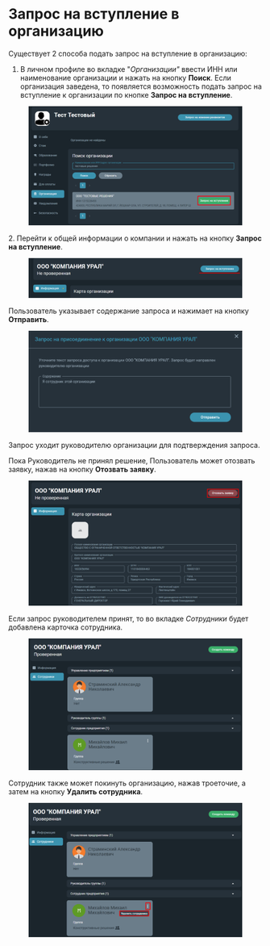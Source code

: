 # Запрос на вступление в организацию

Существует 2 способа подать запрос на вступление в организацию:

1. В личном профиле во вкладке "_Организации"_ ввести ИНН или наименование организации и нажать на кнопку **Поиск**. Если организация заведена, то появляется возможность подать запрос на вступление к организации по кнопке **Запрос на вступление**.

<figure><img src="../../gitbook/assets/image (961).png" alt=""><figcaption></figcaption></figure>

2\. Перейти к общей информации о компании и нажать на кнопку **Запрос на вступление**.

<figure><img src="../../gitbook/assets/image (1463).png" alt=""><figcaption></figcaption></figure>

Пользователь указывает содержание запроса и нажимает на кнопку **Отправить**.

<figure><img src="../../gitbook/assets/image (1432).png" alt=""><figcaption></figcaption></figure>

Запрос уходит руководителю организации для подтверждения запроса.

Пока Руководитель не принял решение, Пользователь может отозвать заявку, нажав на кнопку **Отозвать заявку**.

<figure><img src="../../gitbook/assets/image (1443).png" alt=""><figcaption></figcaption></figure>

Если запрос руководителем принят, то во вкладке _Сотрудники_ будет добавлена карточка сотрудника. &#x20;

<figure><img src="../../gitbook/assets/image (540).png" alt=""><figcaption></figcaption></figure>

Сотрудник также может покинуть организацию, нажав троеточие, а затем на кнопку  **Удалить сотрудника**.

<figure><img src="../../gitbook/assets/image (537).png" alt=""><figcaption></figcaption></figure>
